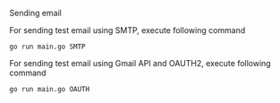 Sending email

For sending test email using SMTP, execute following command

    go run main.go SMTP


For sending test email using Gmail API and OAUTH2, execute following command

    go run main.go OAUTH


    
